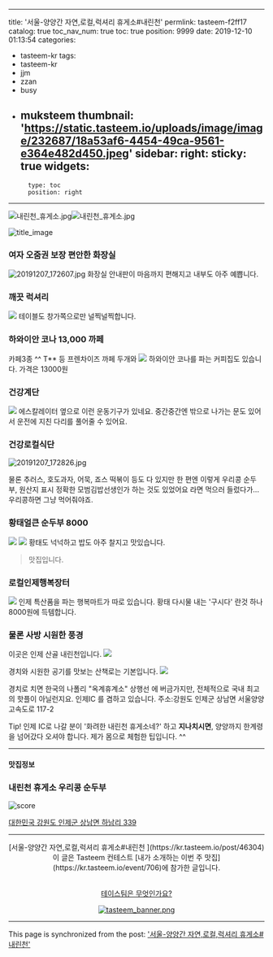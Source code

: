 
---
title: '서울-양양간 자연,로컬,럭셔리 휴게소#내린천'
permlink: tasteem-f2ff17
catalog: true
toc_nav_num: true
toc: true
position: 9999
date: 2019-12-10 01:13:54
categories:
- tasteem-kr
tags:
- tasteem-kr
- jjm
- zzan
- busy
- muksteem
thumbnail: 'https://static.tasteem.io/uploads/image/image/232687/18a53af6-4454-49ca-9561-e364e482d450.jpeg'
sidebar:
    right:
        sticky: true
widgets:
    -
        type: toc
        position: right
---


![내린천_휴게소.jpg](https://static.tasteem.io/uploads/image/image/232687/18a53af6-4454-49ca-9561-e364e482d450.jpeg)![내린천_휴게소.jpg](https://static.tasteem.io/uploads/image/image/232687/18a53af6-4454-49ca-9561-e364e482d450.jpeg)

![title_image](https://static.tasteem.io/uploads/96/post/46304/content_2ffe6376-ee7f-4287-b2ff-b27522bc15ea.jpeg)
<br/>


### 여자 오줌권 보장 편안한 화장실

![20191207_172607.jpg](https://static.tasteem.io/uploads/image/image/232708/18a53af6-4454-49ca-9561-e364e482d450.jpeg)
화장실 안내판이 마음까지 편해지고 내부도 아주 예쁩니다.
### 깨끗 럭셔리 
![](https://cdn.steemitimages.com/DQmbJBcHi2VDHGevMxEuGrEZr1hLw93LJNedab1cD6x5uqd/image.png)
테이블도 창가쪽으로만 널찍널찍합니다. 

### 하와이안 코나 13,000  까페
카페3종 ^^ T** 등 프렌차이즈 까페 두개와 
![](https://cdn.steemitimages.com/DQmXJFjtv6dNccdrHawzgKm5QGHSHXZzu9orrwuHMyrvifh/image.png)
하와이안 코나를 파는 커피집도 있습니다.  가격은 13000원

### 건강계단
![](https://cdn.steemitimages.com/DQmTTo8ELyKdbHaXAVoiXC65xrgjApP1yunefsxiPXPMAmn/image.png)
에스칼레이터 옆으로 이런 운동기구가 있네요. 중간중간엔 밖으로 나가는 문도 있어서 운전에 지친 다리를 풀어줄 수 있어요. 

### 건강로컬식단

![20191207_172826.jpg](https://static.tasteem.io/uploads/image/image/232684/18a53af6-4454-49ca-9561-e364e482d450.jpeg)

물론 추러스, 호도과자, 어묵, 죠스 떡볶이 등도 다 있지만
한 편엔 이렇게 우리콩 순두부,
원산지 표시 정확한 모범김밥선생인가 하는 것도 있었어요
라면 먹으러 들렀다가...우리콩하면 그냥 먹어줘야죠. 

### 황태얼큰 순두부 8000
![](https://cdn.steemitimages.com/DQmUvNdy7Nii1gBu8TvwHC8Ar4xbCjNdjDRM9ftsaFYrtwt/image.png)
![](https://cdn.steemitimages.com/DQmSm75Rk2r5jbmjRmwSRFNPL4gTM9AeTpSb7XeHx91dcx6/image.png)
황태도 넉넉하고 밥도 아주 찰지고 맛있습니다.

> 맛집입니다.


### 로컬인제행복장터
![](https://cdn.steemitimages.com/DQmcCZS1XwFRDdmEq5wUkTS2GRZ7Ge265tTpw2rsjSjuKCi/image.png)
인제 특산품을 파는 행복마트가 따로 있습니다. 
황태 다시물 내는 '구시다' 란것 하나 8000원에 득템합니다.


### 물론 사방 시원한 풍경
이곳은 인제 산골 내린천입니다.
 ![](https://cdn.steemitimages.com/DQmR4PcQTQ44YmwpQWKMvjSF9sAfZQrdXejig6X7mtRGMcR/image.png)

경치와 시원한 공기를 맛보는 산책로는 기본입니다.
![](https://cdn.steemitimages.com/DQmdshXnTqQo32kKY5oZ32546dRbYN2KW6HFLoU16fD29no/image.png)

경치로 치면 한국의 나폴리 "옥계휴계소" 상행선 에 버금가지만,
전체적으로 국내 최고의 핫플이 아닐런지요. 
인제IC 를 겸하고 있습니다. 
 주소:강원도 인제군 상남면 서울양양고속도로 117-2 

Tip! 인제 IC로 나갈 분이 '화려한 내린천 휴게소네?' 하고 **지나치시면**,  양양까지 한계령을 넘어갔다 오셔야 합니다. 
제가 몸으로 체험한 팁입니다. ^^  

 


---------------------
#### 맛집정보
### 내린천 휴게소 우리콩 순두부
![score](https://static.tasteem.io/images/steem/2Crowns.png)

[대한민국 강원도 인제군 상남면 하남리 339](https://kr.tasteem.io/post/46304#map)

-----------------------------------------
<center>[서울-양양간 자연,로컬,럭셔리 휴게소#내린천 ](https://kr.tasteem.io/post/46304)
<br/>이 글은 Tasteem 컨테스트
 [내가 소개하는  이번 주 맛집](https://kr.tasteem.io/event/706)에 참가한 글입니다.

<br/>[테이스팀은 무엇인가요?](https://kr.tasteem.io/about)

[![tasteem_banner.png](https://static.tasteem.io/images/tasteem_banner_v3.png)](https://kr.tasteem.io)</center>

- - -

This page is synchronized from the post: ['서울-양양간 자연,로컬,럭셔리 휴게소#내린천'](https://steemit.com/@raah/tasteem-f2ff17)
